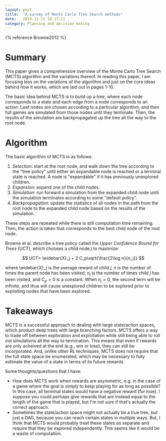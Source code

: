 ```yaml
---
layout: post
title:  "A survey of Monte Carlo Tree Search methods"
date:   2015-11-11 18:17:11
category: Planning and decision making
---
```


{% reference Browne2012 %}

# Summary

This paper gives a comprehensive overview of the Monte Carlo Tree Search (MCTS) algorithm and the variations thereof. In reading this paper, I am focusing less on the variations of the algorithm and just on the core ideas behind how it works, which are laid out in pages 1-10.

The basic idea behind MCTS is to build up a tree, where each node corresponds to a state and each edge from a node corresponds to an action. Leaf nodes are chosen according to a particular algorithm, and then full games are simulated from those nodes until they terminate. Then, the results of the simulation are backpropagated up the tree all the way to the root node.

# Algorithm

The basic algorithm of MCTS is as follows:

1. *Selection*: start at the root node, and walk down the tree according to the "tree policy" until either an expandable node is reached or a terminal state is reached. A node is "expandable" if it has previously unexplored children.
2. *Expansion*: expand one of the child nodes.
3. *Simulation*: run forward a simulation from the expanded child node until the simulation terminates according to some "default policy".
4. *Backpropagation*: update the statistics of all nodes in the path from the root node to the expanded child node based on the results of the simulation.

These steps are repeated while there is still computation time remaining. Then, the action is taken that corresponds to the best child node of the root node.

Browne et al. describe a tree policy called the *Upper Confidence Bound for Trees* (UCT), which chooses a child node $j$ to maximize:

$$
UCT= \widebar{X}_j + 2 C_p\sqrt{\frac{2\log n}{n_j}}
$$

where \widebar{X}_j is the average reward of child $j$, $n$ is the number of times the parent node has been visited, $n_j$ is the number of times child $j$ has been visited, and $C_p>0$ is a constant. When $n_j=0$, the second term will be infinite, and thus will cause unexplored children to be explored prior to exploiting nodes that have been explored.

# Takeaways

MCTS is a successful approach to dealing with large state/action spaces, which product deep trees with large branching factors. MCTS offers a way to trade off between exploration and exploitation while still being able to roll out simulations all the way to termination. This means that even if rewards are only acheived at the end (e.g., win or lose), they can still be incorporated. And, unlike other RL techniques, MCTS does not require that the full state space be enumerated, which may be necessary to fully estimate the value of a state in terms of its future rewards.

Some thoughts/questions that I have:

* How does MCTS work when rewards are asymmetric, e.g. in the case of a game where the goal is simply to keep playing for as long as possible? In this case, all terminal states would have a negative reward (for lose). I suppose you could perhaps give rewards that are instead equal to the length of the game that is played, but I'm not sure if that's actually the correct approach.
* Sometimes the state/action space might not actually be a true tree, but just a DAG, because you can reach certain states in multiple ways. But, I think that MCTS would probably treat these states as separate and require that they be explored independently. This seems like it would be a waste of computation.
